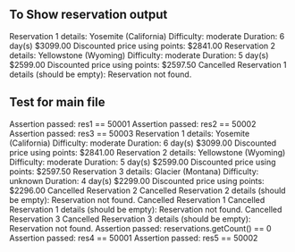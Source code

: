 ## To Show reservation output

Reservation 1 details:
        Yosemite (California)
          Difficulty: moderate
          Duration: 6 day(s)
          $3099.00
Discounted price using points: $2841.00
Reservation 2 details:
        Yellowstone (Wyoming)
          Difficulty: moderate
          Duration: 5 day(s)
          $2599.00
Discounted price using points: $2597.50
Cancelled Reservation 1 details (should be empty):
Reservation not found.


## Test for main file
Assertion passed: res1 == 50001
Assertion passed: res2 == 50002
Assertion passed: res3 == 50003
Reservation 1 details:
        Yosemite (California)
          Difficulty: moderate
          Duration: 6 day(s)
          $3099.00
Discounted price using points: $2841.00
Reservation 2 details:
        Yellowstone (Wyoming)
          Difficulty: moderate
          Duration: 5 day(s)
          $2599.00
Discounted price using points: $2597.50
Reservation 3 details:
        Glacier (Montana)
          Difficulty: unknown
          Duration: 4 day(s)
          $2299.00
Discounted price using points: $2296.00
Cancelled Reservation 2
Cancelled Reservation 2 details (should be empty):
Reservation not found.
Cancelled Reservation 1
Cancelled Reservation 1 details (should be empty):
Reservation not found.
Cancelled Reservation 3
Cancelled Reservation 3 details (should be empty):
Reservation not found.
Assertion passed: reservations.getCount() == 0
Assertion passed: res4 == 50001
Assertion passed: res5 == 50002